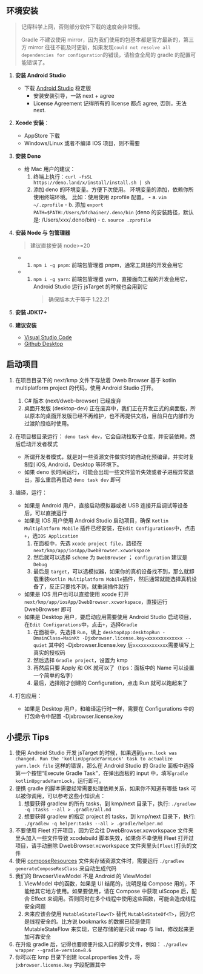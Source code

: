 ## 环境安装

> 记得科学上网，否则部分软件下载的速度会非常慢。
>
> Gradle 不建议使用 mirror，因为我们使用的包基本都是官方最新的，第三方 mirror 往往不能及时更新，如果发现`could not resolve all dependencies for configuration`的错误，请检查全局的 gradle 的配置可能错误了。

1.  **安装 Android Studio**

    - 下载 [Android Studio](https://developer.android.com/studio/) 稳定版
      - 安装安装引导，一路 next + agree
      - License Agreement 记得所有的 license 都点 agree, 否则，无法 next.

1.  **Xcode 安装**：

    - AppStore 下载
    - Windows/Linux 或者不编译 IOS 项目，则不需要

1.  **安装 Deno**

    - 给 Mac 用户的建议：
      1. 终端上执行：`curl -fsSL https://deno.land/x/install/install.sh | sh`
      1. 添加 deno 的环境变量。方便下次使用。 环境变量的添加，依赖你所使用终端环境。 比如：使用使用 zprofile 配置。 - a. `vim ~/.zprofile` - b. 添加 `export PATH=$PATH:/Users/bfchainer/.deno/bin` (deno 的安装路径，默认是: /Users/xxx/.deno/bin) - c. `source .zprofile`

1.  **安装 Node 与 包管理器**

    > 建议直接安装 node>=20

    - 1. `npm i -g pnpm`: 前端包管理器 pnpm，通常工具链的开发会用它
    - 1. `npm i -g yarn`: 前端包管理器 yarn，直接面向工程的开发会用它，Android Studio 运行 jsTarget 的时候也会用到它
         > 确保版本大于等于 1.22.21

1.  **安装 JDK17+**

1.  **建议安装**
    - [Visual Studio Code](https://code.visualstudio.com/download)
    - [Github Desktop](https://desktop.github.com/)

## 启动项目

1. 在项目目录下的 next/kmp 文件下存放着 Dweb Browser 基于 kotlin multiplatform project 的代码，使用 Android Studio 打开。
   1. C# 版本 (next/dweb-browser) 已经废弃
   1. 桌面开发版 (desktop-dev) 正在废弃中，我们正在开发正式的桌面版，所以原本的桌面开发版已经不再维护，也不再提供文档，目前只在内部作为过渡阶段临时使用。
1. 在项目根目录运行： `deno task dev`，它会自动拉取子仓库，并安装依赖，然后启动开发者模式
   - 所谓开发者模式，就是对一些资源文件做实时的自动化预编译，并实时复制到 iOS, Android，Desktop 等环境下。
   - 如果 deno 长时间运行，可能会出现一些文件监听失效或者子进程异常退出，那么重启再启动 `deno task dev` 即可
1. 编译，运行：

   - 如果是 Android 用户，直接启动模拟器或者 USB 连接开启调试等设备后，可以直接运行
   - 如果是 IOS 用户使用 Android Studio 启动项目，确保 `Kotlin Multiplatform Mobile` 插件已经安装，在`Edit Configurations`中，点击`+`，选`IOS Application`
     1. 在面板中，先选 `xcode project file`，路径在 `next/kmp/app/iosApp/DwebBrowser.xcworkspace`
     1. 然后就可以选择 `scheme` 为 `DwebBrowser` ； `configuration` 建议是 `Debug`
     1. 最后是 `target`，可以选模拟器，如果你的真机设备找不到，那么就卸载重装`Kotlin Multiplatform Mobile`插件，然后通常就能选择真机设备了，反正只要找不到，就重装插件就行
   - 如果是 IOS 用户也可以直接使用 xcode 打开`next/kmp/app/iosApp/DwebBrowser.xcworkspace`，直接运行 DwebBrowser 即可
   - 如果是 Desktop 用户，要启动应用需要使用 Android Studio 启动项目，在`Edit Configurations`中，点击`+`，选择`Gradle`
     1. 在面板中，先选择 `Run`，填上 `desktopApp:desktopRun -DmainClass=MainKt -Djxbrowser.license.key=xxxxxxxxxxxxx --quiet`
        其中的 -Djxbrowser.license.key 后`xxxxxxxxxxxxx`需要填写上真实的授权码
     1. 然后选择 `Gradle project`，设置为 kmp
     1. 再然后只要 Apply 和 OK 就可以了（tips：面板中的 Name 可以设置一个简单的名字）
     1. 最后，选择刚才创建的 Configuration，点击 Run 就可以跑起来了

1. 打包应用：
   - 如果是 Desktop 用户，和编译运行时一样，需要在 Configurations 中的打包命令中配置 -Djxbrowser.license.key

## 小提示 Tips

1. 使用 Android Studio 开发 jsTarget 的时候，如果遇到`yarn.lock was changed. Run the 'kotlinUpgradeYarnLock' task to actualize yarn.lock file` 这样的错误，那么在 Android Studio 的 Gradle 面板中选择第一个按钮“Execute Gradle Task”，在弹出面板的 input 中，填写`gradle kotlinUpgradeYarnLock`，运行即可。
1. 便携 gradle 的脚本需要经常需要处理依赖关系，如果你不知道有哪些 task 可以被你调用，可以参考这些小知识点：
   1. 想要获得 gradlew 的所有 tasks，到 kmp/next 目录下，执行: `./gradlew -q :tasks --all > .gradle/all.md`
   1. 想要获得 gradlew 的指定 project 的 tasks，到 kmp/next 目录下，执行: `./gradlew -q helper:tasks --all > .gradle/helper.md`
1. 不要使用 Fleet 打开项目，因为它会往 DwebBrowser.xcworkspace 文件夹里头加入一些文件导致 xcodebuild 脚本失效，如果你不幸使用 Fleet 打开过项目，请手动删除 DwebBrowser.xcworkspace 文件夹里头`[Fleet]`打头的文件
1. 使用 [composeResources](https://www.jetbrains.com/help/kotlin-multiplatform-dev/compose-images-resources.html#resource-usage) 文件夹存储资源文件时，需要运行 `./gradlew generateComposeResClass` 来自动生成代码
1. 我们的 BrwoserViewModel 不是 Android 的 ViewModel
   1. ViewModel 中的函数，如果是 UI 结尾的，说明是给 Compose 用的，不能给其它地方使用。如果要使用，请在 Compose 中获取 uiScope 后，配合 Effect 来调用。否则同时在多个线程中使用这些函数，可能会造成线程安全问题
   1. 未来应该会使用 `MutableStateFlow<T>` 替代 `MutableStateOf<T>`，因为它是线程安全的。比方说 bookmarks 的数据已经是使用 MutableStateFlow 来实现，它是存储的是只读 map 与 list，修改起来更加可靠安全
1. 在升级 gradle 后，记得也要顺便升级入口的脚步文件，例如： `./gradlew wrapper --gradle-version=8.6`
1. 你可以在 kmp 目录下创建 local.properties 文件，将 `jxbrowser.license.key` 字段配置其中

